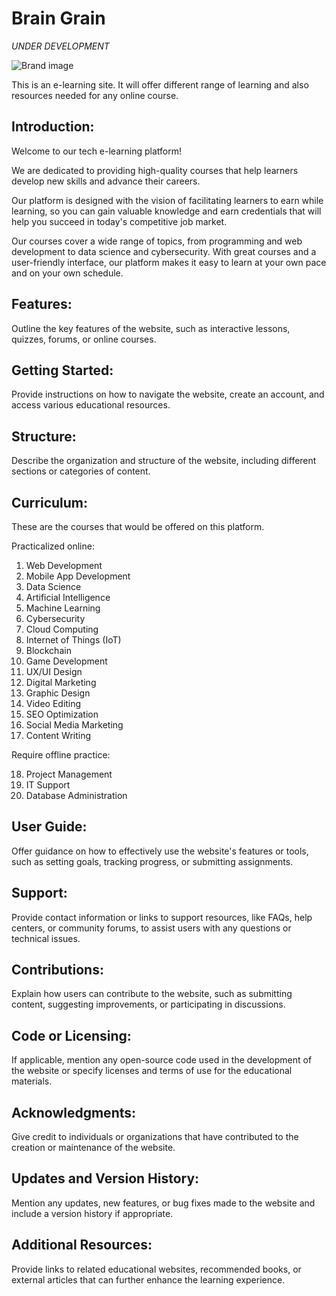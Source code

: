 # Brain Grain  
*UNDER DEVELOPMENT*

<image href="/founder.jpeg" alt="Brand image"></image>

This is an e-learning site. It will offer different range of learning and also resources needed for any online course.

## Introduction: 
Welcome to our tech e-learning platform! 

We are dedicated to providing high-quality courses that help learners develop new skills and advance their careers. 

Our platform is designed with the vision of facilitating learners to earn while learning, so you can gain valuable knowledge and earn credentials that will help you succeed in today's competitive job market. 

Our courses cover a wide range of topics, from programming and web development to data science and cybersecurity. With great courses and a user-friendly interface, our platform makes it easy to learn at your own pace and on your own schedule.

## Features: 
Outline the key features of the website, such as interactive lessons, quizzes, forums, or online courses.

## Getting Started: 
Provide instructions on how to navigate the website, create an account, and access various educational resources.

## Structure: 
Describe the organization and structure of the website, including different sections or categories of content.

## Curriculum: 
These are the courses that would be offered on this platform.

Practicalized online:
1. Web Development 
2. Mobile App Development 
3. Data Science 
4. Artificial Intelligence 
5. Machine Learning 
6. Cybersecurity 
7. Cloud Computing 
8. Internet of Things (IoT) 
9. Blockchain 
10. Game Development 
11. UX/UI Design 
12. Digital Marketing 
13. Graphic Design 
14. Video Editing 
15. SEO Optimization 
16. Social Media Marketing 
17. Content Writing 

Require offline practice:

18. Project Management 
19. IT Support 
20. Database Administration

## User Guide: 
Offer guidance on how to effectively use the website's features or tools, such as setting goals, tracking progress, or submitting assignments.

## Support: 
Provide contact information or links to support resources, like FAQs, help centers, or community forums, to assist users with any questions or technical issues.

## Contributions: 
Explain how users can contribute to the website, such as submitting content, suggesting improvements, or participating in discussions.

## Code or Licensing: 
If applicable, mention any open-source code used in the development of the website or specify licenses and terms of use for the educational materials.

## Acknowledgments: 
Give credit to individuals or organizations that have contributed to the creation or maintenance of the website.

## Updates and Version History: 
Mention any updates, new features, or bug fixes made to the website and include a version history if appropriate.

## Additional Resources: 
Provide links to related educational websites, recommended books, or external articles that can further enhance the learning experience.
